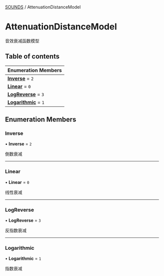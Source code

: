 [SOUNDS](../groups/SOUNDS.SOUNDS.md) / AttenuationDistanceModel

# AttenuationDistanceModel <Badge type="tip" text="Enumeration" /> <Score text="AttenuationDistanceModel" />

音效衰减函数模型

## Table of contents

| Enumeration Members |
| :-----|
| **[Inverse](Gameplay.AttenuationDistanceModel.md#inverse)** = ``2`` <br> |
| **[Linear](Gameplay.AttenuationDistanceModel.md#linear)** = ``0`` <br> |
| **[LogReverse](Gameplay.AttenuationDistanceModel.md#logreverse)** = ``3`` <br> |
| **[Logarithmic](Gameplay.AttenuationDistanceModel.md#logarithmic)** = ``1`` <br> |

## Enumeration Members

### Inverse <Score text="Inverse" /> 

• **Inverse** = ``2``

倒数衰减

___

### Linear <Score text="Linear" /> 

• **Linear** = ``0``

线性衰减

___

### LogReverse <Score text="LogReverse" /> 

• **LogReverse** = ``3``

反指数衰减

___

### Logarithmic <Score text="Logarithmic" /> 

• **Logarithmic** = ``1``

指数衰减
